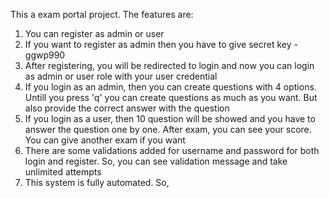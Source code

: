 This a exam portal project. The features are:
1. You can register as admin or user
2. If you want to register as admin then you have to give secret key - ggwp990
3. After registering, you will be redirected to login and now you can login as admin or user role with your user credential
4. If you login as an admin, then you can create questions with 4 options. Untill you press 'q' you can create questions as much as you want. But also provide the correct answer with the question
5. If you login as a user, then 10 question will be showed and you have to answer the question one by one. After exam, you can see your score. You can give another exam if you want
6. There are some validations added for username and password for both login and register. So, you can see validation message and take unlimited attempts
7. This system is fully automated. So, 